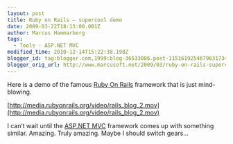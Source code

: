 ```yaml
---
layout: post
title: Ruby on Rails – supercool demo
date: 2009-03-22T18:13:00.001Z
author: Marcus Hammarberg
tags:
  - Tools - ASP.NET MVC
modified_time: 2010-12-14T15:22:38.198Z
blogger_id: tag:blogger.com,1999:blog-36533086.post-1151619254679631734
blogger_orig_url: http://www.marcusoft.net/2009/03/ruby-on-rails-supercool-demo.html
---
```


Here is a demo of the famous [Ruby On Rails](http://rubyonrails.org/) framework that is just mind-blowing.

[http://media.rubyonrails.org/video/rails_blog_2.mov](http://media.rubyonrails.org/video/rails_blog_2.mov)

I can’t wait until the [ASP.NET MVC](http://www.asp.net/mvc/) framework comes up with something similar. Amazing. Truly amazing. Maybe I should switch gears…
